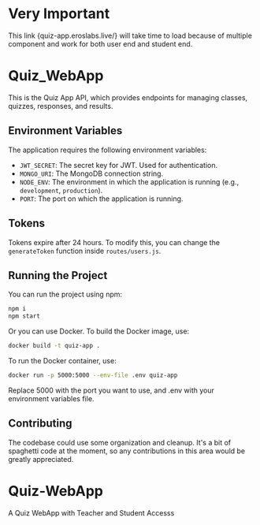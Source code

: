 # Very Important
 This link {quiz-app.eroslabs.live/} will take time to load because of multiple component and work for both user end and student end.
 
# Quiz_WebApp

This is the Quiz App API, which provides endpoints for managing classes, quizzes, responses, and results.

## Environment Variables

The application requires the following environment variables:

- `JWT_SECRET`: The secret key for JWT. Used for authentication.
- `MONGO_URI`: The MongoDB connection string.
- `NODE_ENV`: The environment in which the application is running (e.g., `development`, `production`).
- `PORT`: The port on which the application is running.

## Tokens

Tokens expire after 24 hours. To modify this, you can change the `generateToken` function inside `routes/users.js`.

## Running the Project

You can run the project using npm:

```bash
npm i
npm start
```

Or you can use Docker. To build the Docker image, use:

```bash
docker build -t quiz-app .
```

To run the Docker container, use:

```bash
docker run -p 5000:5000 --env-file .env quiz-app
```

Replace 5000 with the port you want to use, and .env with your environment variables file.

## Contributing

The codebase could use some organization and cleanup. It's a bit of spaghetti code at the moment, so any contributions in this area would be greatly appreciated.

# Quiz-WebApp
A Quiz WebApp with Teacher and Student Accesss
